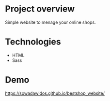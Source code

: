 # Project overview

Simple website to menage your online shops.

# Technologies
- HTML
- Sass

# Demo

https://sowadawidos.github.io/bestshop_website/
